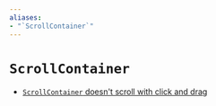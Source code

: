 ```yaml
---
aliases:
- "`ScrollContainer`"
---
```


# `ScrollContainer`

- [`ScrollContainer` doesn't scroll with click and drag](godot-scroll-container-click-and-drag.md)
